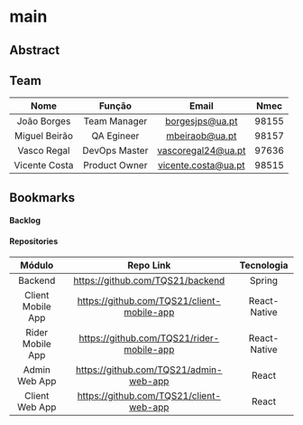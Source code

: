 # main

## Abstract

## Team

| Nome | Função | Email | Nmec |
| :---: | :---: | :---: | :---: |
| João Borges | Team Manager | borgesjps@ua.pt | 98155 |
| Miguel Beirão | QA Egineer | mbeiraob@ua.pt | 98157 |
| Vasco Regal | DevOps Master | vascoregal24@ua.pt | 97636 |
| Vicente Costa | Product Owner | vicente.costa@ua.pt | 98515 |

## Bookmarks

#### Backlog

#### Repositories

| Módulo | Repo Link | Tecnologia |
| :---: | :---: | :---: |
| Backend | https://github.com/TQS21/backend | Spring |
| Client Mobile App | https://github.com/TQS21/client-mobile-app | React-Native |
| Rider Mobile App | https://github.com/TQS21/rider-mobile-app | React-Native |
| Admin Web App | https://github.com/TQS21/admin-web-app | React |
| Client Web App | https://github.com/TQS21/client-web-app | React |

